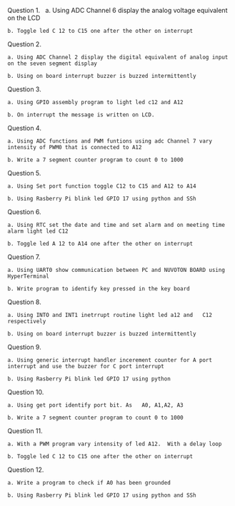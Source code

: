 Question 1.  
    a. Using ADC Channel 6 display the analog voltage equivalent on the LCD
 	  
    b. Toggle led C 12 to C15 one after the other on interrupt

Question 2.  

    a. Using ADC Channel 2 display the digital equivalent of analog input on the seven segment display
 	  
    b. Using on board interrupt buzzer is buzzed intermittently

Question 3.  

    a. Using GPIO assembly program to light led c12 and A12
 	  
    b. On interrupt the message is written on LCD.

Question 4.  

    a. Using ADC functions and PWM funtions using adc Channel 7 vary intensity of PWM0 that is connected to A12
 	  
    b. Write a 7 segment counter program to count 0 to 1000

Question 5.  

    a. Using Set port function toggle C12 to C15 and A12 to A14
 	  
    b. Using Rasberry Pi blink led GPIO 17 using python and SSh

Question 6. 

    a. Using RTC set the date and time and set alarm and on meeting time alarm light led C12
  	
    b. Toggle led A 12 to A14 one after the other on interrupt

Question 7.  

    a. Using UART0 show communication between PC and NUVOTON BOARD using HyperTerminal
 	  
    b. Write program to identify key pressed in the key board

Question 8.  

    a. Using INTO and INT1 inetrrupt routine light led a12 and   C12 respectively
 	  
    b. Using on board interrupt buzzer is buzzed intermittently

Question 9.  

    a. Using generic interrupt handler incerement counter for A port interrupt and use the buzzer for C port interrupt
 	  
    b. Using Rasberry Pi blink led GPIO 17 using python

Question 10. 

    a. Using get port identify port bit. As   A0, A1,A2, A3
  	 
    b. Write a 7 segment counter program to count 0 to 1000

Question 11. 

    a. With a PWM program vary intensity of led A12.  With a delay loop
    
    b. Toggle led C 12 to C15 one after the other on interrupt

Question 12. 

    a. Write a program to check if A0 has been grounded
   	
    b. Using Rasberry Pi blink led GPIO 17 using python and SSh
